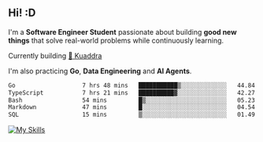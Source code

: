 ## Hi! :D

I'm a **Software Engineer Student** passionate about building **good new things** that solve real-world problems while continuously learning.

Currently building [🎾 Kuaddra](https://kuaddra.com)

I'm also practicing **Go**, **Data Engineering** and **AI Agents**.

<!--START_SECTION:waka-->

```txt
Go                   7 hrs 48 mins   ███████████▒░░░░░░░░░░░░░   44.84 %
TypeScript           7 hrs 21 mins   ██████████▓░░░░░░░░░░░░░░   42.27 %
Bash                 54 mins         █▒░░░░░░░░░░░░░░░░░░░░░░░   05.23 %
Markdown             47 mins         █░░░░░░░░░░░░░░░░░░░░░░░░   04.54 %
SQL                  15 mins         ▒░░░░░░░░░░░░░░░░░░░░░░░░   01.49 %
```

<!--END_SECTION:waka-->
[![My Skills](https://skillicons.dev/icons?i=py,go,java,aws,js,docker,linux)](https://skillicons.dev)
